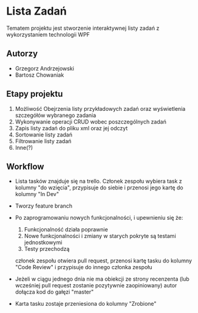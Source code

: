 # Lista Zadań

Tematem projektu jest stworzenie interaktywnej listy zadań z wykorzystaniem technologii WPF 

## Autorzy

* Grzegorz Andrzejowski
* Bartosz Chowaniak

## Etapy projektu

1. Możliwość Obejrzenia listy przykładowych zadań oraz wyświetlenia szczegółów wybranego zadania 
2. Wykonywanie operacji CRUD wobec poszczególnych zadań
3. Zapis listy zadań do pliku xml oraz jej odczyt
4. Sortowanie listy zadań
5. Filtrowanie listy zadań
6. Inne(?)

## Workflow

* Lista tasków znajduje się na trello. Członek zespołu wybiera task z kolumny "do wzięcia", przypisuje do siebie i przenosi jego kartę do kolumny "In Dev"
* Tworzy feature branch
* Po zaprogramowaniu nowych funkcjonalności, i upewnieniu się że:
  1) Funkcjonalność działa poprawnie
  2) Nowe funkcjonalności i zmiany w starych pokryte są testami jednostkowymi
  3) Testy przechodzą

  członek zespołu otwiera pull request, przenosi kartę tasku do kolumny "Code Review" i przypisuje do innego członka zespołu
* Jeżeli w ciągu jednego dnia nie ma obiekcji ze strony recenzenta (lub wcześniej pull request zostanie pozytywnie zaopiniowany) autor dołącza kod do gałęzi "master"
* Karta tasku zostaje przeniesiona do kolumny "Zrobione"
